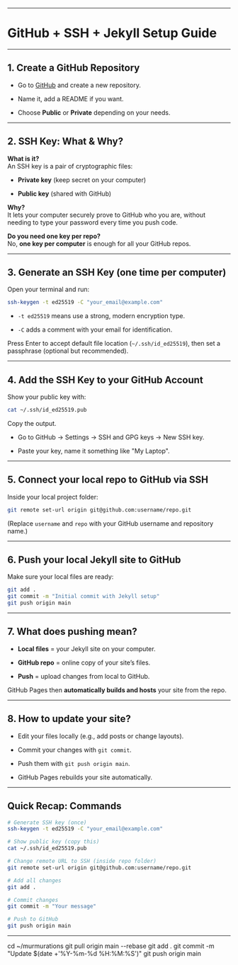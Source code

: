 
---

# GitHub + SSH + Jekyll Setup Guide

---

## 1. Create a GitHub Repository

- Go to [GitHub](https://github.com) and create a new repository.
    
- Name it, add a README if you want.
    
- Choose **Public** or **Private** depending on your needs.
    

---

## 2. SSH Key: What & Why?

**What is it?**  
An SSH key is a pair of cryptographic files:

- **Private key** (keep secret on your computer)
    
- **Public key** (shared with GitHub)
    

**Why?**  
It lets your computer securely prove to GitHub who you are, without needing to type your password every time you push code.

**Do you need one key per repo?**  
No, **one key per computer** is enough for all your GitHub repos.

---

## 3. Generate an SSH Key (one time per computer)

Open your terminal and run:

```bash
ssh-keygen -t ed25519 -C "your_email@example.com"
```

- `-t ed25519` means use a strong, modern encryption type.
    
- `-C` adds a comment with your email for identification.
    

Press Enter to accept default file location (`~/.ssh/id_ed25519`), then set a passphrase (optional but recommended).

---

## 4. Add the SSH Key to your GitHub Account

Show your public key with:

```bash
cat ~/.ssh/id_ed25519.pub
```

Copy the output.

- Go to GitHub → Settings → SSH and GPG keys → New SSH key.
    
- Paste your key, name it something like "My Laptop".
    

---

## 5. Connect your local repo to GitHub via SSH

Inside your local project folder:

```bash
git remote set-url origin git@github.com:username/repo.git
```

(Replace `username` and `repo` with your GitHub username and repository name.)

---

## 6. Push your local Jekyll site to GitHub

Make sure your local files are ready:

```bash
git add .
git commit -m "Initial commit with Jekyll setup"
git push origin main
```

---

## 7. What does pushing mean?

- **Local files** = your Jekyll site on your computer.
    
- **GitHub repo** = online copy of your site’s files.
    
- **Push** = upload changes from local to GitHub.
    

GitHub Pages then **automatically builds and hosts** your site from the repo.

---

## 8. How to update your site?

- Edit your files locally (e.g., add posts or change layouts).
    
- Commit your changes with `git commit`.
    
- Push them with `git push origin main`.
    
- GitHub Pages rebuilds your site automatically.
    

---

## Quick Recap: Commands

```bash
# Generate SSH key (once)
ssh-keygen -t ed25519 -C "your_email@example.com"

# Show public key (copy this)
cat ~/.ssh/id_ed25519.pub

# Change remote URL to SSH (inside repo folder)
git remote set-url origin git@github.com:username/repo.git

# Add all changes
git add .

# Commit changes
git commit -m "Your message"

# Push to GitHub
git push origin main
```

---

cd ~/murmurations
git pull origin main --rebase
git add .
git commit -m "Update $(date +'%Y-%m-%d %H:%M:%S')"
git push origin main